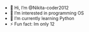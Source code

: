 - 👋 Hi, I’m @Nikita-coder2012
- 👀 I’m interested in programming OS
- 🌱 I’m currently learning Python
- ⚡ Fun fact: Im only 12
<!---
Nikita-coder2012/Nikita-coder2012 is a ✨ special ✨ repository because its `README.md` (this file) appears on your GitHub profile.
You can click the Preview link to take a look at your changes.
--->
